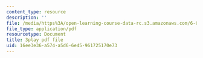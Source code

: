 ```yaml
---
content_type: resource
description: ''
file: /media/https%3A/open-learning-course-data-rc.s3.amazonaws.com/6-001-structure-and-interpretation-of-computer-programs-spring-2005/16ee3e36a574a5d66e45961725170e73_dO1aqPBJCPg.pdf
file_type: application/pdf
resourcetype: Document
title: 3play pdf file
uid: 16ee3e36-a574-a5d6-6e45-961725170e73
---
```

